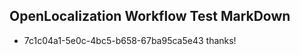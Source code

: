 ## OpenLocalization Workflow Test MarkDown

* 7c1c04a1-5e0c-4bc5-b658-67ba95ca5e43 
thanks!



<!--HONumber=Jan16_HO4-->
